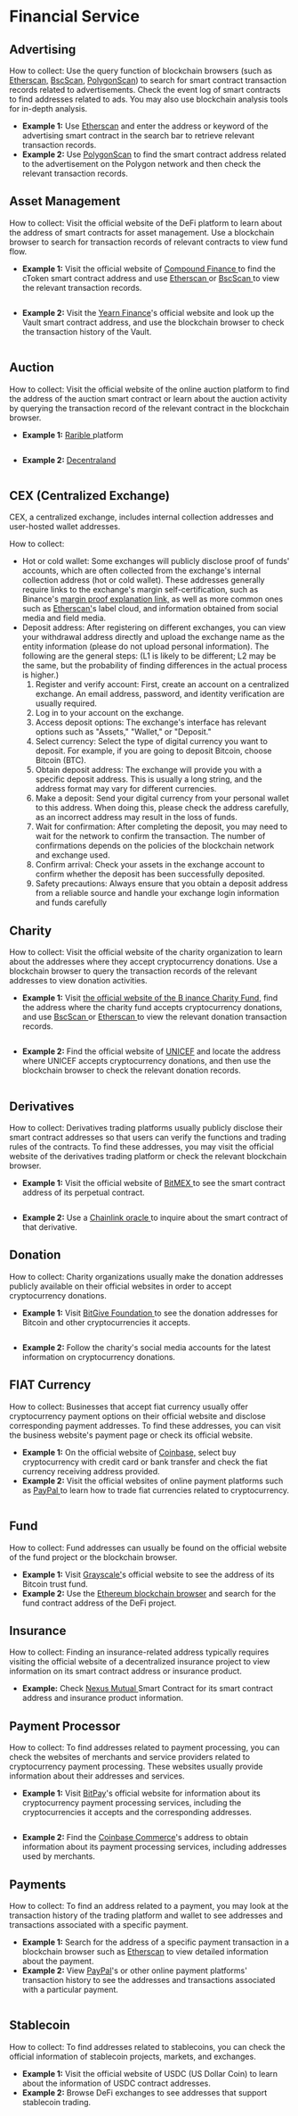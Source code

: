 # Financial Service

## **Advertising**

How to collect: Use the query function of blockchain browsers (such as [Etherscan,](https://etherscan.io/) [BscScan,](https://bscscan.com/) [PolygonScan](https://polygonscan.com/)) to search for smart contract transaction records related to advertisements. Check the event log of smart contracts to find addresses related to ads. You may also use blockchain analysis tools for in-depth analysis.

* **Example 1:** Use [Etherscan](https://etherscan.io/) and enter the address or keyword of the advertising smart contract in the search bar to retrieve relevant transaction records.
* **Example 2:** Use [PolygonScan](https://polygonscan.com/) to find the smart contract address related to the advertisement on the Polygon network and then check the relevant transaction records.

## **Asset Management**

How to collect: Visit the official website of the DeFi platform to learn about the address of smart contracts for asset management. Use a blockchain browser to search for transaction records of relevant contracts to view fund flow.

* **Example 1:** Visit the official website of [Compound Finance ](https://compound.finance/)to find the cToken smart contract address and use [Etherscan ](https://etherscan.io/)or [BscScan ](https://bscscan.com/)to view the relevant transaction records.

<figure><img src="../../.gitbook/assets/image (3).png" alt=""><figcaption></figcaption></figure>

* **Example 2:** Visit the [Yearn Finance](https://yearn.fi/)'s official website and look up the Vault smart contract address, and use the blockchain browser to check the transaction history of the Vault.

<figure><img src="../../.gitbook/assets/image (1) (1).png" alt=""><figcaption></figcaption></figure>

## **Auction**

How to collect: Visit the official website of the online auction platform to find the address of the auction smart contract or learn about the auction activity by querying the transaction record of the relevant contract in the blockchain browser.

* **Example 1:** [Rarible ](https://rarible.com/)platform

<figure><img src="../../.gitbook/assets/image (19).png" alt=""><figcaption></figcaption></figure>

* **Example 2:** [Decentraland](https://decentraland.org/)

<figure><img src="../../.gitbook/assets/image (20).png" alt=""><figcaption></figcaption></figure>

## **CEX (Centralized Exchange)**

CEX, a centralized exchange, includes internal collection addresses and user-hosted wallet addresses.

How to collect:

* Hot or cold wallet: Some exchanges will publicly disclose proof of funds' accounts, which are often collected from the exchange's internal collection address (hot or cold wallet). These addresses generally require links to the exchange's margin self-certification, such as Binance's [margin proof explanation link,](https://www.binance.com/en/blog/community/our-commitment-to-transparency-2895840147147652626) as well as more common ones such as [Etherscan'](https://etherscan.io/)s label cloud, and information obtained from social media and field media.
* Deposit address: After registering on different exchanges, you can view your withdrawal address directly and upload the exchange name as the entity information (please do not upload personal information). The following are the general steps: (L1 is likely to be different; L2 may be the same, but the probability of finding differences in the actual process is higher.)
  1. Register and verify account: First, create an account on a centralized exchange. An email address, password, and identity verification are usually required.
  2. Log in to your account on the exchange.
  3. Access deposit options: The exchange's interface has relevant options such as "Assets," "Wallet," or "Deposit."
  4. Select currency: Select the type of digital currency you want to deposit. For example, if you are going to deposit Bitcoin, choose Bitcoin (BTC).
  5. Obtain deposit address: The exchange will provide you with a specific deposit address. This is usually a long string, and the address format may vary for different currencies.
  6. Make a deposit: Send your digital currency from your personal wallet to this address. When doing this, please check the address carefully, as an incorrect address may result in the loss of funds.
  7. Wait for confirmation: After completing the deposit, you may need to wait for the network to confirm the transaction. The number of confirmations depends on the policies of the blockchain network and exchange used.
  8. Confirm arrival: Check your assets in the exchange account to confirm whether the deposit has been successfully deposited.
  9. Safety precautions: Always ensure that you obtain a deposit address from a reliable source and handle your exchange login information and funds carefully

## **Charity**

How to collect: Visit the official website of the charity organization to learn about the addresses where they accept cryptocurrency donations. Use a blockchain browser to query the transaction records of the relevant addresses to view donation activities.

* **Example 1:** Visit [the official website of the B inance Charity Fund,](https://www.binance.charity/) find the address where the charity fund accepts cryptocurrency donations, and use [BscScan ](https://etherscan.io/)or [Etherscan ](https://etherscan.io/)to view the relevant donation transaction records.

<figure><img src="../../.gitbook/assets/image (24).png" alt=""><figcaption></figcaption></figure>

* **Example 2:** Find the official website of [UNICEF](https://www.unicef.org/) and locate the address where UNICEF accepts cryptocurrency donations, and then use the blockchain browser to check the relevant donation records.

<figure><img src="../../.gitbook/assets/image (23).png" alt=""><figcaption></figcaption></figure>

## **Derivatives**

How to collect: Derivatives trading platforms usually publicly disclose their smart contract addresses so that users can verify the functions and trading rules of the contracts. To find these addresses, you may visit the official website of the derivatives trading platform or check the relevant blockchain browser.

* **Example 1:** Visit the official website of [BitMEX ](https://www.bitmex.com/)to see the smart contract address of its perpetual contract.

<figure><img src="../../.gitbook/assets/image (26).png" alt=""><figcaption></figcaption></figure>

* **Example 2:** Use a [Chainlink oracle ](https://chain.link/)to inquire about the smart contract of that derivative.

## **Donation**

How to collect: Charity organizations usually make the donation addresses publicly available on their official websites in order to accept cryptocurrency donations.

* **Example 1:** Visit [BitGive Foundation ](https://www.bitgivefoundation.org/)to see the donation addresses for Bitcoin and other cryptocurrencies it accepts.

<figure><img src="../../.gitbook/assets/image (27).png" alt=""><figcaption></figcaption></figure>

* **Example 2:** Follow the charity's social media accounts for the latest information on cryptocurrency donations.

## **FIAT Currency**

How to collect: Businesses that accept fiat currency usually offer cryptocurrency payment options on their official website and disclose corresponding payment addresses. To find these addresses, you can visit the business website's payment page or check its official website.

* **Example 1:** On the official website of [Coinbase,](https://www.coinbase.com/) select buy cryptocurrency with credit card or bank transfer and check the fiat currency receiving address provided.
* **Example 2:** Visit the official websites of online payment platforms such as [PayPal ](https://www.paypal.com/us/digital-wallet/manage-money/crypto)to learn how to trade fiat currencies related to cryptocurrency.

<figure><img src="../../.gitbook/assets/image (28).png" alt=""><figcaption></figcaption></figure>

## **Fund**

How to collect: Fund addresses can usually be found on the official website of the fund project or the blockchain browser.

* **Example 1:** Visit [Grayscale'](https://www.grayscale.com)s official website to see the address of its Bitcoin trust fund.
* **Example 2:** Use the [Ethereum blockchain browser](https://etherscan.io/) and search for the fund contract address of the DeFi project.

## **Insurance**

How to collect: Finding an insurance-related address typically requires visiting the official website of a decentralized insurance project to view information on its smart contract address or insurance product.

* **Example:** Check [Nexus Mutual ](https://nexusmutual.io/)Smart Contract for its smart contract address and insurance product information.

## **Payment Processor**

How to collect: To find addresses related to payment processing, you can check the websites of merchants and service providers related to cryptocurrency payment processing. These websites usually provide information about their addresses and services.

* **Example 1:** Visit [BitPay](https://bitpay.com/)'s official website for information about its cryptocurrency payment processing services, including the cryptocurrencies it accepts and the corresponding addresses.

<figure><img src="../../.gitbook/assets/image (29).png" alt=""><figcaption></figcaption></figure>

* **Example 2:** Find the [Coinbase Commerce](https://help.coinbase.com/en/commerce)'s address to obtain information about its payment processing services, including addresses used by merchants.

## **Payments**

How to collect: To find an address related to a payment, you may look at the transaction history of the trading platform and wallet to see addresses and transactions associated with a specific payment.

* **Example 1:** Search for the address of a specific payment transaction in a blockchain browser such as [Etherscan](https://etherscan.io/) to view detailed information about the payment.
* **Example 2:** View [PayPal](https://www.paypal.com)'s or other online payment platforms' transaction history to see the addresses and transactions associated with a particular payment.

<figure><img src="../../.gitbook/assets/image (70).png" alt=""><figcaption></figcaption></figure>

## **Stablecoin**

How to collect: To find addresses related to stablecoins, you can check the official information of stablecoin projects, markets, and exchanges.

* **Example 1:** Visit the official website of USDC (US Dollar Coin) to learn about the information of USDC contract addresses.
* **Example 2:** Browse DeFi exchanges to see addresses that support stablecoin trading.
